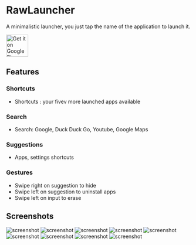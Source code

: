# RawLauncher
A minimalistic launcher, you just tap the name of the application to launch it.

<a href='https://play.google.com/store/apps/details?id=com.sjcqs.rawlauncher&pcampaignid=MKT-Other-global-all-co-prtnr-py-PartBadge-Mar2515-1'><img alt='Get it on Google Play' src='https://play.google.com/intl/en_us/badges/images/generic/en_badge_web_generic.png' height="60"/></a>
## Features
### Shortcuts
* Shortcuts : your fivev more launched apps available
### Search
* Search: Google, Duck Duck Go, Youtube, Google Maps
### Suggestions
* Apps, settings shortcuts
### Gestures
* Swipe right on suggestion to hide
* Swipe left on suggestion to uninstall apps
* Swipe left on input to erase

## Screenshots
![screenshot](https://github.com/RawLauncher/RawLauncher/blob/master/.github/device-2017-09-02-150303.png)
![screenshot](https://github.com/RawLauncher/RawLauncher/blob/master/.github/device-2017-09-02-150957.png)
![screenshot](https://github.com/RawLauncher/RawLauncher/blob/master/.github/device-2017-09-02-151019.png)
![screenshot](https://github.com/RawLauncher/RawLauncher/blob/master/.github/device-2017-09-02-151059.png)
![screenshot](https://github.com/RawLauncher/RawLauncher/blob/master/.github/device-2017-09-04-123907.png)
![screenshot](https://github.com/RawLauncher/RawLauncher/blob/master/.github/device-2017-09-04-123934.png)
![screenshot](https://github.com/RawLauncher/RawLauncher/blob/master/.github/device-2017-09-05-120841.png)
![screenshot](https://github.com/RawLauncher/RawLauncher/blob/master/.github/device-2017-09-05-130921.png)
![screenshot](https://github.com/RawLauncher/RawLauncher/blob/master/.github/device-2017-09-05-130947.png)


